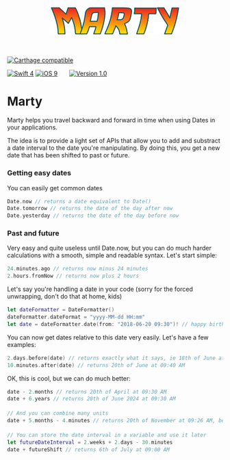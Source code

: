 <h3 align="center"><img src="marty_logo.png" width=300></h3>
<br>

[![Carthage compatible](https://img.shields.io/badge/Carthage-compatible-green.svg?style=flat)](https://github.com/Carthage/Carthage)
<!--[![Cocoapods compatible](https://img.shields.io/badge/Cocoapods-compatible-green.svg?style=flat)](https://github.com/CocoaPods/CocoaPods)-->

[![Swift 4](https://img.shields.io/badge/Swift-4.1-blue.svg?style=flat)](https://developer.apple.com/library/content/documentation/Swift/Conceptual/Swift_Programming_Language/GuidedTour.html)
[![iOS 9](https://img.shields.io/badge/iOS->=9.0-blue.svg?style=flat)](https://en.wikipedia.org/wiki/IOS_9)
&nbsp;&nbsp;&nbsp;&nbsp;&nbsp;&nbsp;[![Version 1.0](https://img.shields.io/badge/release-1.0-ff69b4.svg?style=flat)]()

# Marty
Marty helps you travel backward and forward in time when using Dates in your applications.

The idea is to provide a light set of APIs that allow you to add and substract a date interval to the date you're manipulating.
By doing this, you get a new date that has been shifted to past or future.

### Getting easy dates
You can easily get common dates

```Swift
Date.now // returns a date equivalent to Date()
Date.tomorrow // returns the date of the day after now
Date.yesterday // returns the date of the day before now
```

### Past and future
Very easy and quite useless until Date.now, but you can do much harder calculations with a smooth, simple and readable syntax.
Let's start simple:
```Swift
24.minutes.ago // returns now minus 24 minutes
2.hours.fromNow // returns now plus 2 hours
```

Let's say you're handling a date in your code (sorry for the forced unwrapping, don't do that at home, kids)

```Swift
let dateFormatter = DateFormatter()
dateFormatter.dateFormat = "yyyy-MM-dd HH:mm"
let date = dateFormatter.date(from: "2018-06-20 09:30")! // happy birthday to me :)
```

You can now get dates relative to this date very easily. Let's have a few examples:

```Swift
2.days.before(date) // returns exactly what it says, ie 18th of June at 09:30 AM
10.minutes.after(date) // returns 20th of June at 09:40 AM
```

OK, this is cool, but we can do much better:

```Swift
date - 2.months // returns 20th of April at 09:30 AM
date + 6.years // returns 20th of June 2024 at 09:30 AM

// And you can combine many units
date + 5.months - 4.minutes // returns 20th of November at 09:26 AM, believe me or do the maths ;)

// You can store the date interval in a variable and use it later
let futureDateInterval = 2.weeks + 2.days - 30.minutes
date + futureShift // returns 6th of July at 09:00 AM
```

<!--### 🔗 Segues are cool but... 🤔
Segues are **very good tools** to represent visual connections between View controllers. But they have few drawbacks:
* Segue names are **Strings**. Crashes may occur when using a Segue which name is not well configured in the storyboard
* In huge apps, many screens can be accessed different ways and from multiple view controllers. Each connection is a new Segue in storyboards. This may cause the **octopus effect 🐙**, with eye-unreadable links between screens
* Listing all ins and outs of a specific view controller may be a very difficult task to achieve, as many different Segue names may go to the same view controller
* Sending parameters to the destination UIViewController usually needs to implement prepareForSegue:sender: and switch between all the different segues. Transitioning to a view controller **requires code in multiple places** (performSegue(withIdentifier:sender:) and prepareForSegue:sender:)

### ⌨️ UIViewController programmatic instantiation is cool but... 🤔
Any time you want to push or present a view controller, you have to repeat a few lines of code (that I personnaly never remember). Every time you do this, you have to **check the storyboard name and storyboard ID** of the UIViewController.
The code is a bit different, and it's hard to search in XCode.

# Using Navigable
### 🤖 Compatibility
* Navigable works on platform 9.0+
* This version is Swift4 compatible

### 📱 Example
* Your app contains 2 UIViewControllers: FirstViewController and SecondViewController
* Both UIViewControllers are designed in a storyboard
* FirstViewController contains a button, that leads to SecondViewController. SecondViewController displays the number of taps on the button
* FirstViewController is the delegate of SecondViewController

### 🛠 Implementation
Add an extension to SecondViewController that implements the Navigable protocol. Navigable defines the input parameters of the destination view controller and a configure(with:) function to call before pushing the controller.

⚠️ In the basic use case, the storyboard ID of the UIViewController must be equal to its class name and the storyboard is considered to be the Main.storyboard. If your use case is different, read further

```Swift
extension SecondViewController: Navigable {
    struct Params: NavigationParameters {
        var numberOfTaps: Int = 0
        var delegate: SecondViewControllerDelegate? = nil
    }

    func configure(with params: SecondViewController.Params) {
        self.numberOfTaps = params.numberOfTaps
        self.delegate = params.delegate
    }
}
```

### ➡️ Push
To push SecondViewController, call the go(to:with:) function
```Swift
@IBAction func buttonTapped(_ sender: Any) {
  numberOfTaps += 1 // count the number of taps
  go(to: SecondViewController.self, with: SecondViewController.Params(numberOfTaps: numberOfTaps, delegate: self))
}
```

### ⬆️ Modal
To present SecondViewController modally:
```Swift
@IBAction func buttonTapped(_ sender: Any) {
  numberOfTaps += 1 // count the number of taps
  go(to: SecondViewController.self, with: SecondViewController.Params(numberOfTaps: numberOfTaps, delegate: self), transitionType: TransitionType.defaultModal) // presents coverVertical/fullScreen
}
```
ℹ️ You don't need to design a UINavigationController in the storyboard to present the SecondViewController. The framework instantiates one for you when SecondViewController gets presented

### ⬅️ Pop/Dismiss
Whatever the way you displayed SecondViewController (push/present), going back to FirstViewController is coded the same way
```Swift
goBack()
```

# 👍 Benefits
* Only one function to push/present a UIViewController
* Only one function to get back to previous UIViewController
* Input parameters definition is placed in the corresponding UIViewController
* Injection of wrong parameters type is a compilation error. You cannot miss a parameter or send the wrong one
* Searching ins and outs of a specific UIViewController is easily made by searching "go(to:)" in the project

# 🎛 Customization ?
#### My UIViewController has a custom storyboard ID
Add a static read-only variable named "identifier" to the UIViewController (in the Navigable extension is more readable)
```Swift
extension SecondViewController: Navigable {
  static var identifier: String {
    return "MyCustomIdentifier" // as declared in the storyboard, may be a constant
  }
}
```

#### My UIViewController is not in the Main.storyboard
The framework considers that the UIViewControllers are in the "Main" storyboard. If your controller is in another storyboard (which looks like a good idea if your app has lots of features), just specify the name of the storyboard as a static read-only variable (named "storyboardIdentifier")
```Swift
extension SecondViewController: Navigable {
  static var storyboardIdentifier: String {
    return "MyOtherStoryboardName" // the exact name of the storyboard, may be a constant
  }
}
```

#### I want to customize the transition
The go(to:) has more parameters with default values.
* animated: determines if the transition is animated
* completion: determines the block that will be called after the transition

The framework provides a TransitionConfiguration enum that enables you to specify the UIModalTransitionStyle and UIModalPresentationStyle for modal transitions.
Just pass the custom TransitionConfiguration to the go(to:) function.

#### I *really* want to customize the transition
You can set an object to the TransitionConfiguration transition attribute to make real custom transitions.
This object must implement the Transition protocol, which contains:
* transitionDuration(using:): returns the duration of the transition (see UIViewControllerAnimatedTransitioning)
* animateTransition(using:): the transition code (see UIViewControllerAnimatedTransitioning)
* willShow(): what to do before the go(to:) transition
* willDismiss(): what to do before the goBack() transition

Below is an example:
```Swift
class MyTransition: NSObject, Transition {
    private let duration = 1.0 // used to determine the duration of the transition
    private var presenting = true // used to determine if transition is presenting or dismissing the controller

    func transitionDuration(using transitionContext: UIViewControllerContextTransitioning?) -> TimeInterval {
        return duration
    }

    func animateTransition(using transitionContext: UIViewControllerContextTransitioning) {
      // insert the transition code
      // considering the presenting Bool
      if presenting {

      } else {

      }
    }

    func willShow() {
        presenting = true
    }

    func willDismiss() {
        presenting = false
    }
}
```

# ⚙️ Installation
## Carthage
To install, simply add the following lines to your Cartfile :
```ruby
github "Tubalcaan/Navigable" ~> 1.2
```
## Cocoapods
To install, simply add the following lines to your Podfile :
```ruby
pod 'Navigable', :git => 'https://github.com/Tubalcaan/Navigable.git', :tag => '1.2'
```
-->
